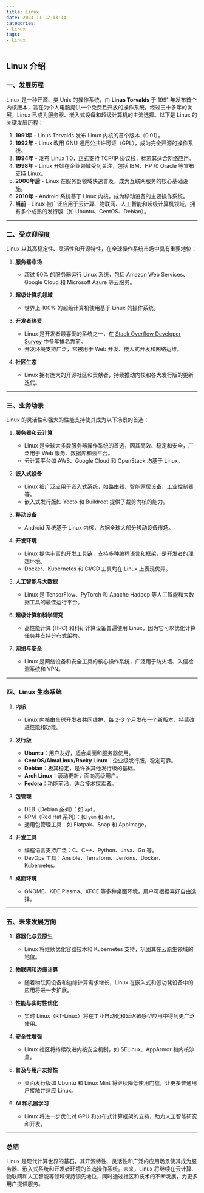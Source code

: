```yaml
---
title: Linux
date: 2024-11-12 13:14  
categories:
- Linux
tags:
- Linux
---
```


## Linux 介绍  

### 一、发展历程  
Linux 是一种开源、类 Unix 的操作系统，由 **Linus Torvalds** 于 1991 年发布首个内核版本，旨在为个人电脑提供一个免费且开放的操作系统。经过三十多年的发展，Linux 已成为服务器、嵌入式设备和超级计算机的主流选择。以下是 Linux 的关键发展历程：  

1. **1991年** - Linus Torvalds 发布 Linux 内核的首个版本（0.01）。  
2. **1992年** - Linux 改用 GNU 通用公共许可证（GPL），成为完全开源的操作系统。  
3. **1994年** - 发布 Linux 1.0，正式支持 TCP/IP 协议栈，标志其适合网络应用。  
4. **1998年** - Linux 开始在企业领域受到关注，包括 IBM、HP 和 Oracle 等宣布支持 Linux。  
5. **2000年后** - Linux 在服务器领域快速普及，成为互联网服务的核心基础设施。  
6. **2010年** - Android 系统基于 Linux 内核，成为移动设备的主要操作系统。  
7. **当前** - Linux 被广泛应用于云计算、物联网、人工智能和超级计算机领域，拥有多个成熟的发行版（如 Ubuntu、CentOS、Debian）。  

---

### 二、受欢迎程度  
Linux 以其高稳定性、灵活性和开源特性，在全球操作系统市场中具有重要地位：  

1. **服务器市场**  
   - 超过 90% 的服务器运行 Linux 系统，包括 Amazon Web Services、Google Cloud 和 Microsoft Azure 等云服务。  

2. **超级计算机领域**  
   - 世界上 100% 的超级计算机使用基于 Linux 的操作系统。  

3. **开发者热爱**  
   - Linux 是开发者最喜爱的系统之一，在 [Stack Overflow Developer Survey](https://insights.stackoverflow.com/survey) 中多年排名靠前。  
   - 开发环境支持广泛，常被用于 Web 开发、嵌入式开发和网络运维。  

4. **社区生态**  
   - Linux 拥有庞大的开源社区和贡献者，持续推动内核和各大发行版的更新迭代。  

---

### 三、业务场景  
Linux 的灵活性和强大的性能支持使其成为以下场景的首选：  

1. **服务器和云计算**  
   - Linux 是全球大多数服务器操作系统的首选，因其高效、稳定和安全，广泛用于 Web 服务、数据库和云平台。  
   - 云计算平台如 AWS、Google Cloud 和 OpenStack 均基于 Linux。  

2. **嵌入式设备**  
   - Linux 被广泛应用于嵌入式系统，如路由器、智能家居设备、工业控制器等。  
   - 嵌入式发行版如 Yocto 和 Buildroot 提供了裁剪内核的能力。  

3. **移动设备**  
   - Android 系统基于 Linux 内核，占据全球大部分移动设备市场。  

4. **开发环境**  
   - Linux 提供丰富的开发工具链，支持多种编程语言和框架，是开发者的理想环境。  
   - Docker、Kubernetes 和 CI/CD 工具均在 Linux 上表现优异。  

5. **人工智能与大数据**  
   - Linux 是 TensorFlow、PyTorch 和 Apache Hadoop 等人工智能和大数据工具的最佳运行平台。  

6. **超级计算和科学研究**  
   - 高性能计算 (HPC) 和科研计算设备普遍使用 Linux，因为它可以优化计算任务并支持分布式架构。  

7. **网络与安全**  
   - Linux 是网络设备和安全工具的核心操作系统，广泛用于防火墙、入侵检测系统和 VPN。  

---

### 四、Linux 生态系统  

1. **内核**  
   - Linux 内核由全球开发者共同维护，每 2-3 个月发布一个新版本，持续改进性能和功能。  

2. **发行版**  
   - **Ubuntu**：用户友好，适合桌面和服务器使用。  
   - **CentOS/AlmaLinux/Rocky Linux**：企业级发行版，稳定可靠。  
   - **Debian**：极其稳定，是许多其他发行版的基础。  
   - **Arch Linux**：滚动更新，面向高级用户。  
   - **Fedora**：功能前沿，适合技术探索者。  

3. **包管理**  
   - DEB（Debian 系列）：如 `apt`。  
   - RPM（Red Hat 系列）：如 `yum` 和 `dnf`。  
   - 通用包管理工具：如 Flatpak、Snap 和 AppImage。  

4. **开发工具**  
   - 编程语言支持广泛：C、C++、Python、Java、Go 等。  
   - DevOps 工具：Ansible、Terraform、Jenkins、Docker、Kubernetes。  

5. **桌面环境**  
   - GNOME、KDE Plasma、XFCE 等多种桌面环境，用户可根据喜好自由选择。  

---

### 五、未来发展方向  

1. **容器化与云原生**  
   - Linux 将继续优化容器技术和 Kubernetes 支持，巩固其在云原生领域的地位。  

2. **物联网和边缘计算**  
   - 随着物联网设备和边缘计算需求增长，Linux 在嵌入式和低功耗设备中的应用将进一步扩展。  

3. **性能与实时性优化**  
   - 实时 Linux（RT-Linux）将在工业自动化和延迟敏感型应用中得到更广泛使用。  

4. **安全性增强**  
   - Linux 社区将持续改进内核安全机制，如 SELinux、AppArmor 和内核沙盒。  

5. **普及与用户友好性**  
   - 桌面发行版如 Ubuntu 和 Linux Mint 将继续降低使用门槛，让更多普通用户接触并适应 Linux。  

6. **AI 和机器学习**  
   - Linux 将进一步优化对 GPU 和分布式计算框架的支持，助力人工智能研究和开发。  

---

### 总结  
Linux 是现代计算世界的基石，其开源特性、灵活性和广泛的应用场景使其成为服务器、嵌入式系统和开发者环境的首选操作系统。未来，Linux 将继续在云计算、物联网和人工智能等领域保持领先地位，同时通过社区和技术的不断发展，为更多用户提供服务。